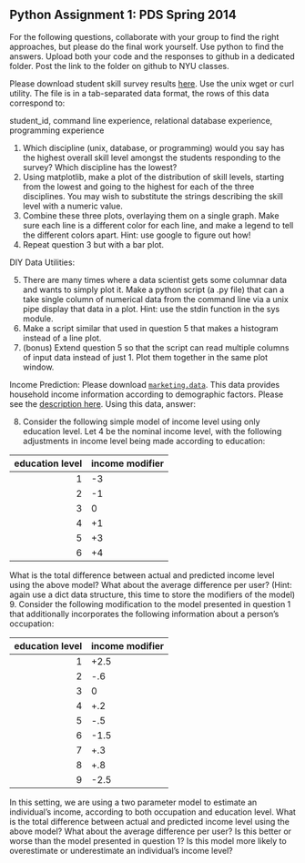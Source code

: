 Python Assignment 1: PDS Spring 2014
------------------------------------

For the following questions, collaborate with your group to find the right approaches, but please do the final work yourself. Use python to find the answers. Upload both your code and the responses to github in a dedicated folder. Post the link to the folder on github to NYU classes.

Please download student skill survey results [here](https://raw.githubusercontent.com/jattenberg/PDS-Spring-2014/master/data/survey_anon.txt). Use the unix wget or curl utility. The file is in a tab-separated data format, the rows of this data correspond to: 

student_id, command line experience, relational database experience, programming experience

1. Which discipline (unix, database, or programming) would you say has the highest overall skill level amongst the students responding to the survey? Which discipline has the lowest?
2. Using matplotlib, make a plot of the distribution of skill levels, starting from the lowest and going to the highest for each of the three disciplines. You may wish to substitute the strings describing the skill level with a numeric value.
3. Combine these three plots, overlaying them on a single graph. Make sure each line is a different color for each line, and make a legend to tell the different colors apart. Hint: use google to figure out how!
4. Repeat question 3 but with a bar plot.

DIY Data Utilities:

5. There are many times where a data scientist gets some columnar data and wants to simply plot it. Make a python script (a .py file) that can a take single column of numerical data from the command line via a unix pipe display that data in a plot. Hint: use the stdin function in the sys module.
6. Make a script similar that used in question 5 that makes a histogram instead of a line plot.
7. (bonus) Extend question 5 so that the script can read multiple columns of input data instead of just 1. Plot them together in the same plot window.

Income Prediction:
Please download [`marketing.data`](https://raw.githubusercontent.com/jattenberg/PDS-Spring-2014/master/data/marketing.data). This data provides household income information according to demographic factors. Please see the [description here](https://github.com/jattenberg/PDS-Spring-2014/blob/master/data/marketing.info). Using this data, answer:



8. Consider the following simple model of income level using only education level.
Let 4 be the nominal income level, with the following adjustments in income level being made according to education:


| education level | income modifier |
|----------------:|-----------------|
|        1        |        -3       |
|        2        |        -1       |
|        3        |        0        |
|        4        |        +1       |
|        5        |        +3       |
|        6        |        +4       |


What is the total difference between actual and predicted income level using the above model? What about the average difference per user? (Hint: again use a dict data structure, this time to store the modifiers of the model)
9. Consider the following modification to the model presented in question 1 that additionally incorporates the following information about a person’s occupation:


| education level | income modifier |
|----------------:|-----------------|
|        1        |        +2.5     |
|        2        |        -.6      |
|        3        |        0        |
|        4        |        +.2      |
|        5        |        -.5      |
|        6        |        -1.5     |
|        7        |        +.3      |
|        8        |        +.8      |
|        9        |        -2.5     |


In this setting, we are using a two parameter model to estimate an individual’s income, according to both occupation and education level. What is the total difference between actual and predicted income level using the above model? What about the average difference per user?  Is this better or worse than the model presented in question 1? Is this model more likely to overestimate or underestimate an individual’s income level?
